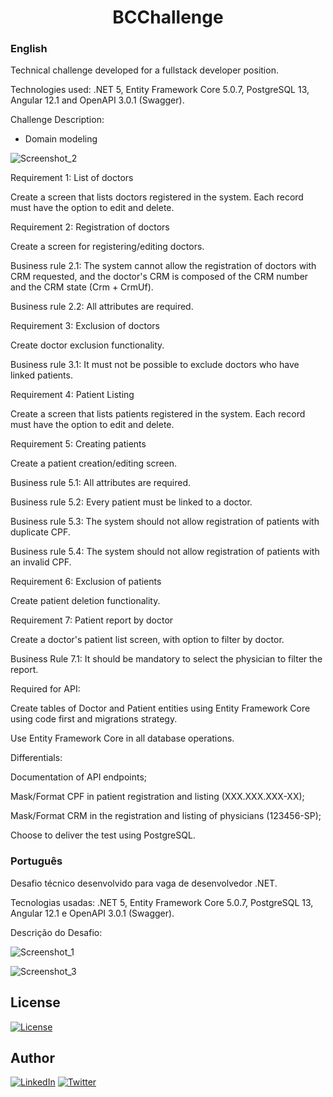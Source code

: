 <h1 align="center">BCChallenge</h1>

### English
Technical challenge developed for a fullstack developer position.

Technologies used: .NET 5, Entity Framework Core 5.0.7, PostgreSQL 13, Angular 12.1 and OpenAPI 3.0.1 (Swagger).

Challenge Description:
- Domain modeling

![Screenshot_2](https://user-images.githubusercontent.com/43019285/124694349-79df7080-deb7-11eb-8be0-f16f96f14020.png)

Requirement 1: List of doctors

Create a screen that lists doctors registered in the system. Each record must have the option to edit and delete.

Requirement 2: Registration of doctors

Create a screen for registering/editing doctors.

Business rule 2.1: The system cannot allow the registration of doctors with CRM requested, and the doctor's CRM is composed of the CRM number and the CRM state (Crm + CrmUf).

Business rule 2.2: All attributes are required.

Requirement 3: Exclusion of doctors

Create doctor exclusion functionality.

Business rule 3.1: It must not be possible to exclude doctors who have linked patients.

Requirement 4: Patient Listing

Create a screen that lists patients registered in the system. Each record must have the option to edit and delete.

Requirement 5: Creating patients

Create a patient creation/editing screen.

Business rule 5.1: All attributes are required.

Business rule 5.2: Every patient must be linked to a doctor.

Business rule 5.3: The system should not allow registration of patients with duplicate CPF.

Business rule 5.4: The system should not allow registration of patients with an invalid CPF.

Requirement 6: Exclusion of patients

Create patient deletion functionality.

Requirement 7: Patient report by doctor

Create a doctor's patient list screen, with option to filter by doctor.

Business Rule 7.1: It should be mandatory to select the physician to filter the report.

Required for API:

Create tables of Doctor and Patient entities using Entity Framework Core using code first and migrations strategy.

Use Entity Framework Core in all database operations.

Differentials:

Documentation of API endpoints;

Mask/Format CPF in patient registration and listing (XXX.XXX.XXX-XX);

Mask/Format CRM in the registration and listing of physicians (123456-SP);

Choose to deliver the test using PostgreSQL.

### Português
Desafio técnico desenvolvido para vaga de desenvolvedor .NET.

Tecnologias usadas: .NET 5, Entity Framework Core 5.0.7, PostgreSQL 13, Angular 12.1 e OpenAPI 3.0.1 (Swagger).

Descrição do Desafio:

![Screenshot_1](https://user-images.githubusercontent.com/43019285/124798309-96b48c00-df29-11eb-999d-bdaf399dcbc0.png)

![Screenshot_3](https://user-images.githubusercontent.com/43019285/124798462-bf3c8600-df29-11eb-97fa-4e84a734a5a7.png)

## License
<a href="https://github.com/CarolFantini/BCChallenge/blob/main/LICENSE">
<img alt="License" src="https://img.shields.io/github/license/CarolFantini/BCChallenge?color=green">
</a>
  
## Author
<a href="https://linkedin.com/in/carolfantini"><img alt="LinkedIn" title="LinkedIn" src="https://img.shields.io/badge/-LinkedIn-1DA1F2?style=for-the-badge&logo=linkedin&logoColor=white"/></a>
  <a href="https://twitter.com/carol_fantini"><img alt="Twitter" title="Twitter" src="https://img.shields.io/badge/-Twitter-1DA1F2?style=for-the-badge&logo=twitter&logoColor=white"/></a>
